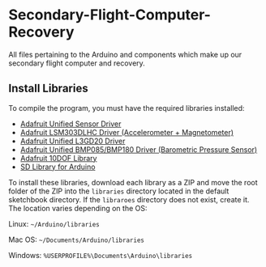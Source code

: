 # Secondary-Flight-Computer-Recovery
All files pertaining to the Arduino and components which make up our secondary flight computer and recovery.

## Install Libraries

To compile the program, you must have the required libraries installed:
* [Adafruit Unified Sensor Driver](https://github.com/adafruit/Adafruit_Sensor)
* [Adafruit LSM303DLHC Driver (Accelerometer + Magnetometer)](https://github.com/adafruit/Adafruit_LSM303DLHC)
* [Adafruit Unified L3GD20 Driver](https://github.com/adafruit/Adafruit_L3GD20_U)
* [Adafruit Unified BMP085/BMP180 Driver (Barometric Pressure Sensor)](https://github.com/adafruit/Adafruit_BMP085_Unified)
* [Adafruit 10DOF Library](https://github.com/adafruit/Adafruit_10DOF)
* [SD Library for Arduino](https://github.com/arduino-libraries/SD)

To install these libraries, download each library as a ZIP and move the root folder of the ZIP into the `libraries` directory located in the default sketchbook directory. If the `libraroes` directory does not exist, create it. The location varies depending on the OS:

Linux: `~/Arduino/libraries`

Mac OS: `~/Documents/Arduino/libraries`

Windows: `%USERPROFILE%\Documents\Arduino\libraries`
